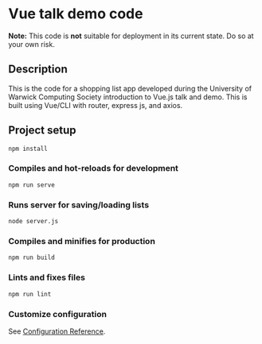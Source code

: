 # Vue talk demo code

**Note:** This code is **not** suitable for deployment in its current state. Do so at your own risk.

## Description
This is the code for a shopping list app developed during the University of Warwick Computing Society introduction to Vue.js talk and demo. This is built using Vue/CLI with router, express js, and axios.

## Project setup
```
npm install
```

### Compiles and hot-reloads for development
```
npm run serve
```

### Runs server for saving/loading lists
```
node server.js
```

### Compiles and minifies for production
```
npm run build
```

### Lints and fixes files
```
npm run lint
```

### Customize configuration
See [Configuration Reference](https://cli.vuejs.org/config/).
